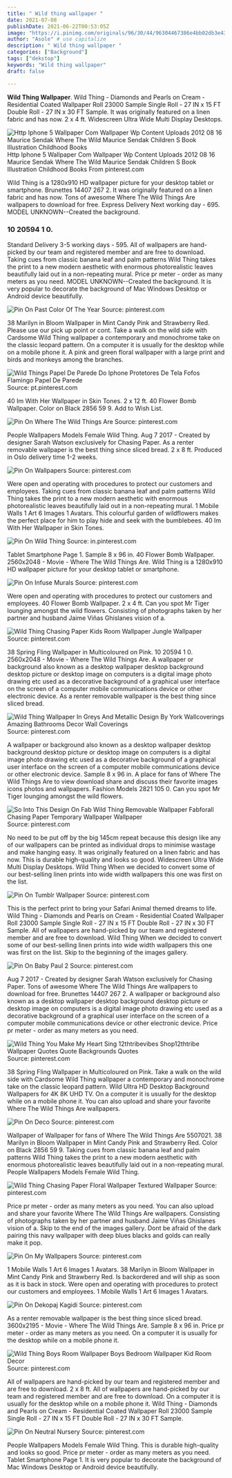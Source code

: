 ```yaml
---
title: " Wild thing wallpaper "
date: 2021-07-08
publishDate: 2021-06-22T00:53:05Z
image: "https://i.pinimg.com/originals/96/30/44/96304467386e4bb02db3e43ff65d53ae.jpg"
author: "Asole" # use capitalize
description: " Wild thing wallpaper "
categories: ["Background"]
tags: ["dekstop"]
keywords: "Wild thing wallpaper"
draft: false

---
```



**Wild Thing Wallpaper**. Wild Thing - Diamonds and Pearls on Cream - Residential Coated Wallpaper Roll 23000 Sample Single Roll - 27 IN x 15 FT Double Roll - 27 IN x 30 FT Sample. It was originally featured on a linen fabric and has now. 2 x 4 ft. Widescreen Ultra Wide Multi Display Desktops.

![Http Iphone 5 Wallpaper Com Wallpaper Wp Content Uploads 2012 08 16 Maurice Sendak Where The Wild Maurice Sendak Children S Book Illustration Childhood Books](https://i.pinimg.com/originals/81/33/91/813391853e31ad6a2881e69c4c20a722.jpg "Http Iphone 5 Wallpaper Com Wallpaper Wp Content Uploads 2012 08 16 Maurice Sendak Where The Wild Maurice Sendak Children S Book Illustration Childhood Books")
Http Iphone 5 Wallpaper Com Wallpaper Wp Content Uploads 2012 08 16 Maurice Sendak Where The Wild Maurice Sendak Children S Book Illustration Childhood Books From pinterest.com


Wild Thing is a 1280x910 HD wallpaper picture for your desktop tablet or smartphone. Brunettes 14407 267 2. It was originally featured on a linen fabric and has now. Tons of awesome Where The Wild Things Are wallpapers to download for free. Express Delivery Next working day - 695. MODEL UNKNOWN--Created the background.

### 10 20594 1 0.

Standard Delivery 3-5 working days - 595. All of wallpapers are hand-picked by our team and registered member and are free to download. Taking cues from classic banana leaf and palm patterns Wild Thing takes the print to a new modern aesthetic with enormous photorealistic leaves beautifully laid out in a non-repeating mural. Price pr meter - order as many meters as you need. MODEL UNKNOWN--Created the background. It is very popular to decorate the background of Mac Windows Desktop or Android device beautifully.


![Pin On Past Color Of The Year](https://i.pinimg.com/originals/85/9f/77/859f77c312c4de0698d8b79794ac5159.jpg "Pin On Past Color Of The Year")
Source: pinterest.com

38 Marilyn in Bloom Wallpaper in Mint Candy Pink and Strawberry Red. Please use our pick up point or cont. Take a walk on the wild side with Cardsome Wild Thing wallpaper a contemporary and monochrome take on the classic leopard pattern. On a computer it is usually for the desktop while on a mobile phone it. A pink and green floral wallpaper with a large print and birds and monkeys among the branches.

![Wild Things Papel De Parede Do Iphone Protetores De Tela Fofos Flamingo Papel De Parede](https://i.pinimg.com/originals/ac/e0/c7/ace0c72ab259956f8bde2c55b1af2bfa.jpg "Wild Things Papel De Parede Do Iphone Protetores De Tela Fofos Flamingo Papel De Parede")
Source: pt.pinterest.com

40 Im With Her Wallpaper in Skin Tones. 2 x 12 ft. 40 Flower Bomb Wallpaper. Color on Black 2856 59 9. Add to Wish List.

![Pin On Where The Wild Things Are](https://i.pinimg.com/originals/42/fc/10/42fc1019a2aa83fe4d69f4c890e04c41.jpg "Pin On Where The Wild Things Are")
Source: pinterest.com

People Wallpapers Models Female Wild Thing. Aug 7 2017 - Created by designer Sarah Watson exclusively for Chasing Paper. As a renter removable wallpaper is the best thing since sliced bread. 2 x 8 ft. Produced in Oslo delivery time 1-2 weeks.

![Pin On Wallpapers](https://i.pinimg.com/originals/7a/0c/b2/7a0cb21044e6d03e815644f703cbee90.png "Pin On Wallpapers")
Source: pinterest.com

Were open and operating with procedures to protect our customers and employees. Taking cues from classic banana leaf and palm patterns Wild Thing takes the print to a new modern aesthetic with enormous photorealistic leaves beautifully laid out in a non-repeating mural. 1 Mobile Walls 1 Art 6 Images 1 Avatars. This colourful garden of wildflowers makes the perfect place for him to play hide and seek with the bumblebees. 40 Im With Her Wallpaper in Skin Tones.

![Pin On Wild Thing](https://i.pinimg.com/originals/68/76/a2/6876a27794266ec94203bd36374d2011.jpg "Pin On Wild Thing")
Source: in.pinterest.com

Tablet Smartphone Page 1. Sample 8 x 96 in. 40 Flower Bomb Wallpaper. 2560x2048 - Movie - Where The Wild Things Are. Wild Thing is a 1280x910 HD wallpaper picture for your desktop tablet or smartphone.

![Pin On Infuse Murals](https://i.pinimg.com/originals/fb/30/f6/fb30f647ff947f9cf681164a34b9e11d.jpg "Pin On Infuse Murals")
Source: pinterest.com

Were open and operating with procedures to protect our customers and employees. 40 Flower Bomb Wallpaper. 2 x 4 ft. Can you spot Mr Tiger lounging amongst the wild flowers. Consisting of photographs taken by her partner and husband Jaime Viñas Ghislanes vision of a.

![Wild Thing Chasing Paper Kids Room Wallpaper Jungle Wallpaper](https://i.pinimg.com/originals/6d/40/58/6d40582d6d97b08da358e7cb05b2fd09.jpg "Wild Thing Chasing Paper Kids Room Wallpaper Jungle Wallpaper")
Source: pinterest.com

38 Spring Fling Wallpaper in Multicoloured on Pink. 10 20594 1 0. 2560x2048 - Movie - Where The Wild Things Are. A wallpaper or background also known as a desktop wallpaper desktop background desktop picture or desktop image on computers is a digital image photo drawing etc used as a decorative background of a graphical user interface on the screen of a computer mobile communications device or other electronic device. As a renter removable wallpaper is the best thing since sliced bread.

![Wild Thing Wallpaper In Greys And Metallic Design By York Wallcoverings Amazing Bathrooms Decor Wall Coverings](https://i.pinimg.com/originals/7d/a9/c6/7da9c6ade7094cd867a49c157bb1dde9.jpg "Wild Thing Wallpaper In Greys And Metallic Design By York Wallcoverings Amazing Bathrooms Decor Wall Coverings")
Source: pinterest.com

A wallpaper or background also known as a desktop wallpaper desktop background desktop picture or desktop image on computers is a digital image photo drawing etc used as a decorative background of a graphical user interface on the screen of a computer mobile communications device or other electronic device. Sample 8 x 96 in. A place for fans of Where The Wild Things Are to view download share and discuss their favorite images icons photos and wallpapers. Fashion Models 2821 105 0. Can you spot Mr Tiger lounging amongst the wild flowers.

![So Into This Design On Fab Wild Thing Removable Wallpaper Fabforall Chasing Paper Temporary Wallpaper Wallpaper](https://i.pinimg.com/originals/58/e5/89/58e5894531b2396644bd466a196c56b0.jpg "So Into This Design On Fab Wild Thing Removable Wallpaper Fabforall Chasing Paper Temporary Wallpaper Wallpaper")
Source: pinterest.com

No need to be put off by the big 145cm repeat because this design like any of our wallpapers can be printed as individual drops to minimise wastage and make hanging easy. It was originally featured on a linen fabric and has now. This is durable high-quality and looks so good. Widescreen Ultra Wide Multi Display Desktops. Wild Thing When we decided to convert some of our best-selling linen prints into wide width wallpapers this one was first on the list.

![Pin On Tumblr Wallpaper](https://i.pinimg.com/originals/f9/f2/50/f9f250a2e94bdfce14c78363f6214528.png "Pin On Tumblr Wallpaper")
Source: pinterest.com

This is the perfect print to bring your Safari Animal themed dreams to life. Wild Thing - Diamonds and Pearls on Cream - Residential Coated Wallpaper Roll 23000 Sample Single Roll - 27 IN x 15 FT Double Roll - 27 IN x 30 FT Sample. All of wallpapers are hand-picked by our team and registered member and are free to download. Wild Thing When we decided to convert some of our best-selling linen prints into wide width wallpapers this one was first on the list. Skip to the beginning of the images gallery.

![Pin On Baby Paul 2](https://i.pinimg.com/originals/2b/fd/74/2bfd74bea4bf99d235937e17464097dc.jpg "Pin On Baby Paul 2")
Source: pinterest.com

Aug 7 2017 - Created by designer Sarah Watson exclusively for Chasing Paper. Tons of awesome Where The Wild Things Are wallpapers to download for free. Brunettes 14407 267 2. A wallpaper or background also known as a desktop wallpaper desktop background desktop picture or desktop image on computers is a digital image photo drawing etc used as a decorative background of a graphical user interface on the screen of a computer mobile communications device or other electronic device. Price pr meter - order as many meters as you need.

![Wild Thing You Make My Heart Sing 12thtribevibes Shop12thtribe Wallpaper Quotes Quote Backgrounds Quotes](https://i.pinimg.com/736x/03/96/61/03966197ecda059d75da0d9d3d0b8ef3.jpg "Wild Thing You Make My Heart Sing 12thtribevibes Shop12thtribe Wallpaper Quotes Quote Backgrounds Quotes")
Source: pinterest.com

38 Spring Fling Wallpaper in Multicoloured on Pink. Take a walk on the wild side with Cardsome Wild Thing wallpaper a contemporary and monochrome take on the classic leopard pattern. Wild Ultra HD Desktop Background Wallpapers for 4K 8K UHD TV. On a computer it is usually for the desktop while on a mobile phone it. You can also upload and share your favorite Where The Wild Things Are wallpapers.

![Pin On Deco](https://i.pinimg.com/originals/8e/48/1e/8e481e27a63f17e2cd8d67fe533b0154.jpg "Pin On Deco")
Source: pinterest.com

Wallpaper of Wallpaper for fans of Where The Wild Things Are 5507021. 38 Marilyn in Bloom Wallpaper in Mint Candy Pink and Strawberry Red. Color on Black 2856 59 9. Taking cues from classic banana leaf and palm patterns Wild Thing takes the print to a new modern aesthetic with enormous photorealistic leaves beautifully laid out in a non-repeating mural. People Wallpapers Models Female Wild Thing.

![Wild Thing Chasing Paper Floral Wallpaper Textured Wallpaper](https://i.pinimg.com/originals/92/73/79/927379d7c1944cbd9ca083bbb2d3924f.jpg "Wild Thing Chasing Paper Floral Wallpaper Textured Wallpaper")
Source: pinterest.com

Price pr meter - order as many meters as you need. You can also upload and share your favorite Where The Wild Things Are wallpapers. Consisting of photographs taken by her partner and husband Jaime Viñas Ghislanes vision of a. Skip to the end of the images gallery. Dont be afraid of the dark pairing this navy wallpaper with deep blues blacks and golds can really make it pop.

![Pin On My Wallpapers](https://i.pinimg.com/originals/3b/1e/f8/3b1ef8ba04405fdda39dce5af8a66c49.png "Pin On My Wallpapers")
Source: pinterest.com

1 Mobile Walls 1 Art 6 Images 1 Avatars. 38 Marilyn in Bloom Wallpaper in Mint Candy Pink and Strawberry Red. Is backordered and will ship as soon as it is back in stock. Were open and operating with procedures to protect our customers and employees. 1 Mobile Walls 1 Art 6 Images 1 Avatars.

![Pin On Dekopaj Kagidi](https://i.pinimg.com/originals/00/88/05/0088056f601a0de1b4b09c3157df2d6a.jpg "Pin On Dekopaj Kagidi")
Source: pinterest.com

As a renter removable wallpaper is the best thing since sliced bread. 3600x2195 - Movie - Where The Wild Things Are. Sample 8 x 96 in. Price pr meter - order as many meters as you need. On a computer it is usually for the desktop while on a mobile phone it.

![Wild Thing Boys Room Wallpaper Boys Bedroom Wallpaper Kid Room Decor](https://i.pinimg.com/originals/56/d2/9a/56d29a2d8a8c1b4694ec6415bf650107.png "Wild Thing Boys Room Wallpaper Boys Bedroom Wallpaper Kid Room Decor")
Source: pinterest.com

All of wallpapers are hand-picked by our team and registered member and are free to download. 2 x 8 ft. All of wallpapers are hand-picked by our team and registered member and are free to download. On a computer it is usually for the desktop while on a mobile phone it. Wild Thing - Diamonds and Pearls on Cream - Residential Coated Wallpaper Roll 23000 Sample Single Roll - 27 IN x 15 FT Double Roll - 27 IN x 30 FT Sample.

![Pin On Neutral Nursery](https://i.pinimg.com/originals/96/30/44/96304467386e4bb02db3e43ff65d53ae.jpg "Pin On Neutral Nursery")
Source: pinterest.com

People Wallpapers Models Female Wild Thing. This is durable high-quality and looks so good. Price pr meter - order as many meters as you need. Tablet Smartphone Page 1. It is very popular to decorate the background of Mac Windows Desktop or Android device beautifully.

